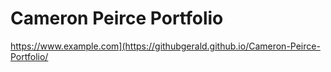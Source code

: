 # Cameron Peirce Portfolio

https://www.example.com](https://githubgerald.github.io/Cameron-Peirce-Portfolio/
